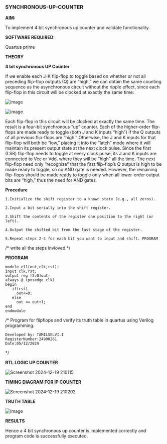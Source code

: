 ### SYNCHRONOUS-UP-COUNTER

**AIM:**

To implement 4 bit synchronous up counter and validate functionality.

**SOFTWARE REQUIRED:**

Quartus prime

**THEORY**

**4 bit synchronous UP Counter**

If we enable each J-K flip-flop to toggle based on whether or not all preceding flip-flop outputs (Q) are “high,” we can obtain the same counting sequence as the asynchronous circuit without the ripple effect, since each flip-flop in this circuit will be clocked at exactly the same time:

![image](https://github.com/naavaneetha/SYNCHRONOUS-UP-COUNTER/assets/154305477/d5db3fa0-e413-404c-b80e-b2f39d82e7e8)


![image](https://github.com/naavaneetha/SYNCHRONOUS-UP-COUNTER/assets/154305477/52cb61eb-d04b-442d-810c-31185a68410b)

Each flip-flop in this circuit will be clocked at exactly the same time.
The result is a four-bit synchronous “up” counter. Each of the higher-order flip-flops are made ready to toggle (both J and K inputs “high”) if the Q outputs of all previous flip-flops are “high.”
Otherwise, the J and K inputs for that flip-flop will both be “low,” placing it into the “latch” mode where it will maintain its present output state at the next clock pulse.
Since the first (LSB) flip-flop needs to toggle at every clock pulse, its J and K inputs are connected to Vcc or Vdd, where they will be “high” all the time.
The next flip-flop need only “recognize” that the first flip-flop’s Q output is high to be made ready to toggle, so no AND gate is needed.
However, the remaining flip-flops should be made ready to toggle only when all lower-order output bits are “high,” thus the need for AND gates.

**Procedure**
```
1.Initialize the shift register to a known state (e.g., all zeros).

2.Input a bit serially into the shift register.

3.Shift the contents of the register one position to the right (or left).

4.Output the shifted bit from the last stage of the register.

5.Repeat steps 2-4 for each bit you want to input and shift. PROGRAM
```

/* write all the steps invloved */

**PROGRAM**
```
module e11(out,clk,rst);
input clk,rst;
output reg [3:0]out;
always @ (posedge clk)
begin
   if(rst)
     out<=0;
   else 
     out <= out+1;
end
endmodule
```

/* Program for flipflops and verify its truth table in quartus using Verilog programming. 
```
Developed by: TAMILSELVI.I
RegisterNumber:24900261
Date:05/12/2024
```
*/

**RTL LOGIC UP COUNTER**

![Screenshot 2024-12-19 210115](https://github.com/user-attachments/assets/f4b26051-0fb7-4a47-9ad7-71754d94e45e)


**TIMING DIAGRAM FOR IP COUNTER**


![Screenshot 2024-12-19 210202](https://github.com/user-attachments/assets/bd5108da-633e-4eda-994b-b3242c9fb195)


**TRUTH TABLE**

![image](https://github.com/user-attachments/assets/e7dd23c0-5a08-49a0-b16c-b5823eb952f0)

**RESULTS**

 Hence a 4 bit synchronous up counter is implemented correctly and program code is successfully executed.


